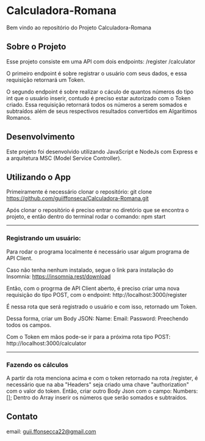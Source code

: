 # Calculadora-Romana

Bem vindo ao repositório do Projeto Calculadora-Romana

## Sobre o Projeto

Esse projeto consiste em uma API com dois endpoints:
/register
/calculator

O primeiro endpoint é sobre registrar o usuário com seus dados, e essa requisição retornará um Token.

O segundo endpoint é sobre realizar o cáculo de quantos números do tipo int que o usuário inserir, contudo é preciso estar autorizado com o Token criado.
Essa requisição retornará todos os números a serem somados e subtraídos além de seus respectivos resultados convertidos em Algarítimos Romanos.


## Desenvolvimento

Este projeto foi desenvolvido utilizando JavaScript e NodeJs com Express e a arquitetura MSC (Model Service Controller).

## Utilizando o App

Primeiramente é necessário clonar o repositório:
git clone https://github.com/guiiffonseca/Calculadora-Romana.git

Após clonar o repositório é preciso entrar no diretório que se encontra o projeto, e então dentro do terminal rodar o comando:
npm start 

---

### Registrando um usuário: 

Para rodar o programa localmente é necessário usar algum programa de API Client.

Caso não tenha nenhum instalado, segue o link para instalação do Insomnia:
https://insomnia.rest/download

Então, com o progrma de API Client aberto, é preciso criar uma nova requisição do tipo POST, com o endpoint: 
http://localhost:3000/register

É nessa rota que será registrado o usuário e com isso, retornado um Token.

Dessa forma, criar um Body JSON:
Name:
Email:
Password:
Preechendo todos os campos.


Com o Token em mãos pode-se ir para a próxima rota tipo POST:
http://localhost:3000/calculator

---

### Fazendo os cálculos 

A partir da rota menciona acima e com o token retornado na rota /register, é necessário que na aba "Headers" seja criado uma chave 
"authorization" com o valor do token.
Então, criar outro Body Json com o campo:
Numbers: [];
Dentro do Array inserir os números que serão somados e subtraídos.

## Contato
email: guii.ffonsecca22@gmail.com


